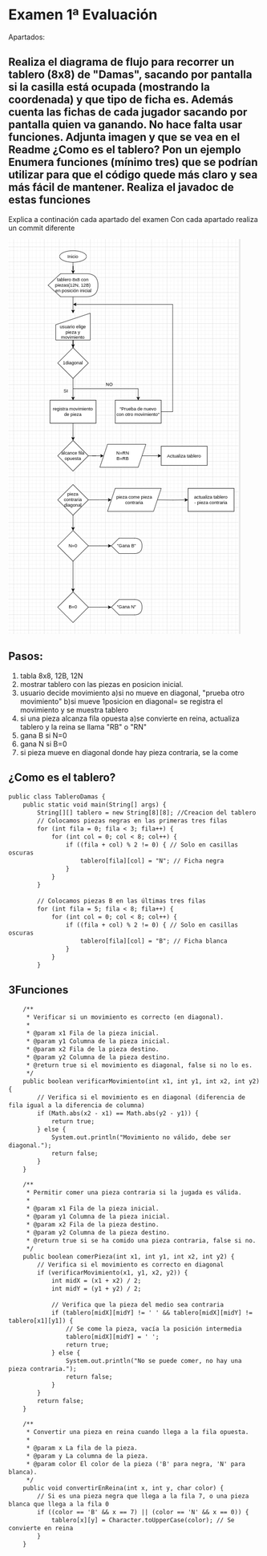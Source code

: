 # Examen 1ª Evaluación
Apartados:

Realiza el diagrama de flujo para recorrer un tablero (8x8) de "Damas", sacando por pantalla si la casilla está ocupada (mostrando la coordenada) y que tipo de ficha es. Además cuenta las fichas de cada jugador sacando por pantalla quien va ganando. No hace falta usar funciones. Adjunta imagen y que se vea en el Readme
¿Como es el tablero? Pon un ejemplo
Enumera funciones (mínimo tres) que se podrían utilizar para que el código quede más claro y sea más fácil de mantener.
Realiza el javadoc de estas funciones
---

Explica a continación cada apartado del examen
Con cada apartado realiza un commit diferente

![image](diagramaflujoDamas.png)

## Pasos: 

1. tabla 8x8, 12B, 12N 
2. mostrar tablero con las piezas en posicion inicial.
3. usuario decide movimiento
    a)si no mueve en diagonal, "prueba otro movimiento"
    b)si mueve 1posicion en diagonal= se registra el movimiento y se muestra tablero
4. si una pieza alcanza fila opuesta
    a)se convierte en reina, actualiza tablero y la reina se llama "RB" o "RN"
5. gana B si N=0
6. gana N si B=0
7. si pieza mueve en diagonal donde hay pieza contraria, se la come

## ¿Como es el tablero?
````
public class TableroDamas {
    public static void main(String[] args) {
        String[][] tablero = new String[8][8]; //Creacion del tablero       
        // Colocamos piezas negras en las primeras tres filas
        for (int fila = 0; fila < 3; fila++) {
            for (int col = 0; col < 8; col++) {
                if ((fila + col) % 2 != 0) { // Solo en casillas oscuras
                    tablero[fila][col] = "N"; // Ficha negra
                }
            }
        }

        // Colocamos piezas B en las últimas tres filas
        for (int fila = 5; fila < 8; fila++) {
            for (int col = 0; col < 8; col++) {
                if ((fila + col) % 2 != 0) { // Solo en casillas oscuras
                    tablero[fila][col] = "B"; // Ficha blanca
                }
            }
        }
````

## 3Funciones 
````
    /**
     * Verificar si un movimiento es correcto (en diagonal).
     *
     * @param x1 Fila de la pieza inicial.
     * @param y1 Columna de la pieza inicial.
     * @param x2 Fila de la pieza destino.
     * @param y2 Columna de la pieza destino.
     * @return true si el movimiento es diagonal, false si no lo es.
     */
    public boolean verificarMovimiento(int x1, int y1, int x2, int y2) {
        // Verifica si el movimiento es en diagonal (diferencia de fila igual a la diferencia de columna)
        if (Math.abs(x2 - x1) == Math.abs(y2 - y1)) {
            return true;
        } else {
            System.out.println("Movimiento no válido, debe ser diagonal.");
            return false;
        }
    }
````

````
    /**
     * Permitir comer una pieza contraria si la jugada es válida.
     *
     * @param x1 Fila de la pieza inicial.
     * @param y1 Columna de la pieza inicial.
     * @param x2 Fila de la pieza destino.
     * @param y2 Columna de la pieza destino.
     * @return true si se ha comido una pieza contraria, false si no.
     */
    public boolean comerPieza(int x1, int y1, int x2, int y2) {
        // Verifica si el movimiento es correcto en diagonal
        if (verificarMovimiento(x1, y1, x2, y2)) {
            int midX = (x1 + x2) / 2;
            int midY = (y1 + y2) / 2;

            // Verifica que la pieza del medio sea contraria
            if (tablero[midX][midY] != ' ' && tablero[midX][midY] != tablero[x1][y1]) {
                // Se come la pieza, vacía la posición intermedia
                tablero[midX][midY] = ' ';
                return true;
            } else {
                System.out.println("No se puede comer, no hay una pieza contraria.");
                return false;
            }
        }
        return false;
    }

````

````
    /**
     * Convertir una pieza en reina cuando llega a la fila opuesta.
     *
     * @param x La fila de la pieza.
     * @param y La columna de la pieza.
     * @param color El color de la pieza ('B' para negra, 'N' para blanca).
     */
    public void convertirEnReina(int x, int y, char color) {
        // Si es una pieza negra que llega a la fila 7, o una pieza blanca que llega a la fila 0
        if ((color == 'B' && x == 7) || (color == 'N' && x == 0)) {
            tablero[x][y] = Character.toUpperCase(color); // Se convierte en reina
        }
    }
````

